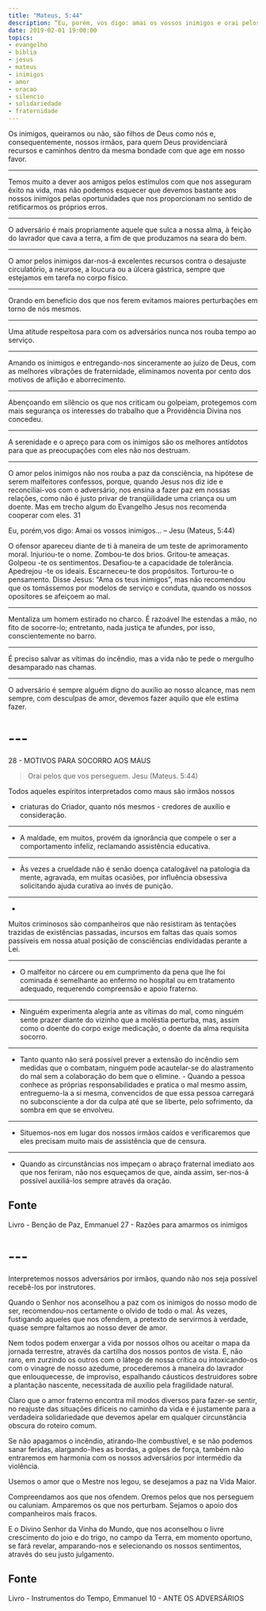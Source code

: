 ```yaml
---
title: "Mateus, 5:44"
description: “Eu, porém, vos digo: amai os vossos inimigos e orai pelos que vos perseguem...” - Jesus
date: 2019-02-01 19:00:00
topics: 
- evangelho
- biblia
- jesus
- mateus
- inimigos
- amor
- oracao
- silencio
- solidariedade
- fraternidade
---
```


Os inimigos, queiramos ou não, são filhos de Deus como nós e, consequentemente,
nossos irmãos, para quem Deus providenciará recursos e caminhos dentro da mesma
bondade com que age em nosso favor. 

***

Temos muito a dever aos amigos pelos estímulos com que nos asseguram êxito na
vida, mas não podemos esquecer que devemos bastante aos nossos inimigos pelas
oportunidades que nos proporcionam no sentido de retificarmos os próprios erros. 

***

O adversário é mais propriamente aquele que sulca a nossa alma, à feição do
lavrador que cava a terra, a fim de que produzamos na seara do bem. 

***

O amor pelos inimigos dar-nos-á excelentes recursos contra o desajuste
circulatório, a neurose, a loucura ou a úlcera gástrica, sempre que estejamos em
tarefa no corpo físico. 

***

Orando em benefício dos que nos ferem evitamos maiores perturbações em torno de
nós mesmos. 

***

Uma atitude respeitosa para com os adversários nunca nos rouba tempo ao serviço.

***

Amando os inimigos e entregando-nos sinceramente ao juízo de Deus, com as
melhores vibrações de fraternidade, eliminamos noventa por cento dos motivos de
aflição e aborrecimento. 

***

Abençoando em silêncio os que nos criticam ou golpeiam, protegemos com mais
segurança os interesses do trabalho que a Providência Divina nos concedeu. 

***

A serenidade e o apreço para com os inimigos são os melhores antídotos para que
as preocupações com eles não nos destruam. 

***

O amor pelos inimigos não nos rouba a paz da consciência, na hipótese de serem
malfeitores confessos, porque, quando Jesus nos diz ide e reconciliai-vos com o
adversário, nos ensina a fazer paz em nossas relações, como não é justo privar
de tranqüilidade uma criança ou um doente. Mas em trecho algum do Evangelho
Jesus nos recomenda cooperar com eles.  31






Eu, porém,vos digo: Amai os vossos inimigos...  – Jesu (Mateus, 5:44)

O ofensor apareceu diante de ti à maneira de um teste de aprimoramento
moral.  Injuriou-te o nome.  Zombou-te dos brios.  Gritou-te ameaças.
Golpeou -te os sentimentos.  Desafiou-te a capacidade de tolerância.
Apedrejou -te os ideais.  Escarneceu-te dos propósitos.  Torturou-te o
pensamento.  Disse Jesus: “Ama os teus inimigos”, mas não recomendou
que os tomássemos por modelos de serviço e conduta, quando os nossos
opositores se afeiçoem ao mal. 

***

Mentaliza um homem estirado
no charco. É razoável lhe estendas a mão, no fito de socorre-lo;
entretanto, nada justiça te afundes, por isso, conscientemente no barro.

***

É preciso salvar as vítimas do incêndio, mas a vida não te pede
o mergulho desamparado nas chamas. 

***

O adversário é sempre alguém digno do auxílio ao nosso alcance, mas nem sempre,
com desculpas de amor, devemos fazer aquilo que ele estima fazer.


# ---


28 - MOTIVOS PARA SOCORRO AOS MAUS 

> Orai pelos que vos perseguem. Jesu (Mateus. 5:44)


Todos aqueles espíritos interpretados como maus são irmãos nossos
- criaturas do Criador, quanto nós mesmos - credores de auxílio e
consideração. 

***

- A maldade, em muitos, provém da ignorância que
compele o ser a comportamento infeliz, reclamando assistência educativa.

***

- Às vezes a crueldade não é senão doença catalogável na
patologia da mente, agravada, em muitas ocasiões, por influência
obsessiva solicitando ajuda curativa ao invés de punição. 

***

-
Muitos criminosos são companheiros que não resistiram às tentações
trazidas de existências passadas, incursos em faltas das quais somos
passíveis em nossa atual posição de consciências endividadas
perante a Lei. 

***

- O malfeitor no cárcere ou em cumprimento da
pena que lhe foi cominada é semelhante ao enfermo no hospital ou em
tratamento adequado, requerendo compreensão e apoio fraterno. 

***


- Ninguém experimenta alegria ante as vítimas do mal, como ninguém
sente prazer diante do vizinho que a moléstia perturba, mas, assim como
o doente do corpo exige medicação, o doente da alma requisita socorro.

***

- Tanto quanto não será possível prever a extensão do incêndio
sem medidas que o combatam, ninguém pode acautelar-se do alastramento
do mal sem a colaboração do bem que o elimine.  - Quando a pessoa
conhece as próprias responsabilidades e pratica o mal mesmo assim,
entreguemo-la a si mesma, convencidos de que essa pessoa carregará
no subconsciente a dor da culpa até que se liberte, pelo sofrimento,
da sombra em que se envolveu.


***

- Situemos-nos em lugar dos nossos irmãos caídos e verificaremos
que eles precisam muito mais de assistência que de censura. 

***

- Quando as circunstâncias nos impeçam o abraço fraternal imediato aos
que nos feriram, não nos esqueçamos de que, ainda assim, ser-nos-á
possível auxiliá-los sempre através da oração.


## Fonte
Livro - Benção de Paz, Emmanuel
27 - Razões para amarmos os inimigos 


# ---


Interpretemos nossos adversários por irmãos, quando não nos
seja possível recebê-los por instrutores.

Quando o Senhor nos aconselhou a paz com os inimigos do nosso
modo de ser, recomendou-nos certamente o olvido de todo o mal.
Às vezes, fustigando aqueles que nos ofendem, a pretexto de
servirmos à verdade, quase sempre faltamos ao nosso dever de amor.

Nem todos podem enxergar a vida por nossos olhos ou aceitar o
mapa da jornada terrestre, através da cartilha dos nossos pontos de vista.
E, não raro, em zurzindo os outros com o látego de nossa crítica
ou intoxicando-os com o vinagre de nosso azedume, procederemos à maneira
do lavrador que enlouquecesse, de improviso, espalhando cáusticos
destruidores sobre a plantação nascente, necessitada de auxílio pela
fragilidade natural.

Claro que o amor fraterno encontra mil modos diversos para
fazer-se sentir, no reajuste das situações difíceis no caminho da vida e é
justamente para a verdadeira solidariedade que devemos apelar em qualquer
circunstância obscura do roteiro comum.

Se não apagamos o incêndio, atirando-lhe combustível, e se não
podemos sanar feridas, alargando-lhes as bordas, a golpes de força, também
não entraremos em harmonia com os nossos adversários por intermédio da
violência.

Usemos o amor que o Mestre nos legou, se desejamos a paz na
Vida Maior.

Compreendamos aos que nos ofendem.
Oremos pelos que nos perseguem ou caluniam.
Amparemos os que nos perturbam.
Sejamos o apoio dos companheiros mais fracos.

E o Divino Senhor da Vinha do Mundo, que nos aconselhou o livre
crescimento do joio e do trigo, no campo da Terra, em momento oportuno, se
fará revelar, amparando-nos e selecionando os nossos sentimentos, através do
seu justo julgamento.

## Fonte
Livro - Instrumentos do Tempo, Emmanuel
10 - ANTE OS ADVERSÁRIOS
